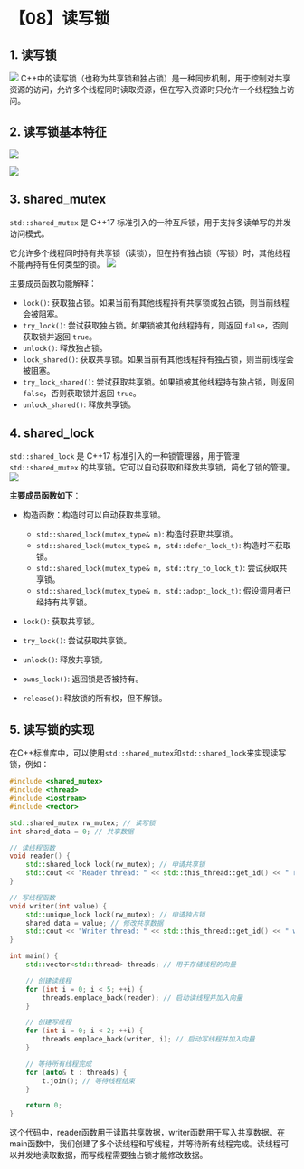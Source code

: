 # 【08】读写锁
## 1. 读写锁
![](assets/读写锁.jpg)
C++中的读写锁（也称为共享锁和独占锁）是一种同步机制，用于控制对共享资源的访问，允许多个线程同时读取资源，但在写入资源时只允许一个线程独占访问。

## 2. 读写锁基本特征
![](assets/读写所基本特征.jpg)

![](assets/读写所特点.jpg)

## 3. shared_mutex

`std::shared_mutex` 是 C++17 标准引入的一种互斥锁，用于支持多读单写的并发访问模式。

它允许多个线程同时持有共享锁（读锁），但在持有独占锁（写锁）时，其他线程不能再持有任何类型的锁。
![](assets/shared_mutex.jpg)

主要成员函数功能解释：

- `lock()`: 获取独占锁。如果当前有其他线程持有共享锁或独占锁，则当前线程会被阻塞。
- `try_lock()`: 尝试获取独占锁。如果锁被其他线程持有，则返回 `false`，否则获取锁并返回 `true`。
- `unlock()`: 释放独占锁。
- `lock_shared()`: 获取共享锁。如果当前有其他线程持有独占锁，则当前线程会被阻塞。
- `try_lock_shared()`: 尝试获取共享锁。如果锁被其他线程持有独占锁，则返回 `false`，否则获取锁并返回 `true`。
- `unlock_shared()`: 释放共享锁。


## 4. shared_lock

`std::shared_lock` 是 C++17 标准引入的一种锁管理器，用于管理 `std::shared_mutex` 的共享锁。它可以自动获取和释放共享锁，简化了锁的管理。
![](assets/shared_lock.jpg)

**主要成员函数如下**：

- 构造函数：构造时可以自动获取共享锁。

	- `std::shared_lock(mutex_type& m)`: 构造时获取共享锁。
	- `std::shared_lock(mutex_type& m, std::defer_lock_t)`: 构造时不获取锁。
	- `std::shared_lock(mutex_type& m, std::try_to_lock_t)`: 尝试获取共享锁。
	- `std::shared_lock(mutex_type& m, std::adopt_lock_t)`: 假设调用者已经持有共享锁。

- `lock()`: 获取共享锁。
- `try_lock()`: 尝试获取共享锁。
- `unlock()`: 释放共享锁。
- `owns_lock()`: 返回锁是否被持有。
- `release()`: 释放锁的所有权，但不解锁。

## 5. 读写锁的实现

在C++标准库中，可以使用`std::shared_mutex`和`std::shared_lock`来实现读写锁，例如：

```C++
#include <shared_mutex>
#include <thread>
#include <iostream>
#include <vector>

std::shared_mutex rw_mutex; // 读写锁
int shared_data = 0; // 共享数据

// 读线程函数
void reader() {
    std::shared_lock lock(rw_mutex); // 申请共享锁
    std::cout << "Reader thread: " << std::this_thread::get_id() << " reads value: " << shared_data << std::endl; // 输出读取到的共享数据
}

// 写线程函数
void writer(int value) {
    std::unique_lock lock(rw_mutex); // 申请独占锁
    shared_data = value; // 修改共享数据
    std::cout << "Writer thread: " << std::this_thread::get_id() << " writes value: " << shared_data << std::endl; // 输出写入的共享数据
}

int main() {
    std::vector<std::thread> threads; // 用于存储线程的向量

    // 创建读线程
    for (int i = 0; i < 5; ++i) {
        threads.emplace_back(reader); // 启动读线程并加入向量
    }

    // 创建写线程
    for (int i = 0; i < 2; ++i) {
        threads.emplace_back(writer, i); // 启动写线程并加入向量
    }

    // 等待所有线程完成
    for (auto& t : threads) {
        t.join(); // 等待线程结束
    }

    return 0;
}
```

这个代码中，reader函数用于读取共享数据，writer函数用于写入共享数据。在main函数中，我们创建了多个读线程和写线程，并等待所有线程完成。读线程可以并发地读取数据，而写线程需要独占锁才能修改数据。